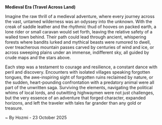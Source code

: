 
**Medieval Era (Travel Across Land)**

Imagine the raw thrill of a medieval adventure, where every journey across the vast, untamed wilderness was an odyssey into the unknown. With the creak of saddle leather and the rhythmic thud of hooves on packed earth, a lone rider or small caravan would set forth, leaving the relative safety of a walled town behind. Their path could lead through ancient, whispering forests where bandits lurked and mythical beasts were rumored to dwell, over treacherous mountain passes carved by centuries of wind and ice, or across sweeping plains under an immense, indifferent sky, all guided by crude maps and the stars above.

Each step was a testament to courage and resilience, a constant dance with peril and discovery. Encounters with isolated villages speaking forgotten tongues, the awe-inspiring sight of forgotten ruins reclaimed by nature, or the sudden, heart-pounding confrontation with a predatory animal were all part of the unwritten saga. Surviving the elements, navigating the political whims of local lords, and outwitting highwaymen were not just challenges, but the very essence of an adventure that forged character, expanded horizons, and left the traveler with tales far grander than any gold or treasure.

~ By Hozmi - 23 October 2025
